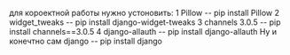 для короектной работы нужно устоновить:
1 Pillow -- pip install Pillow
2 widget_tweaks -- pip install django-widget-tweaks
3 channels 3.0.5 -- pip install channels==3.0.5
4 django-allauth -- pip install django-allauth
Ну и конечтно сам django -- pip install django
